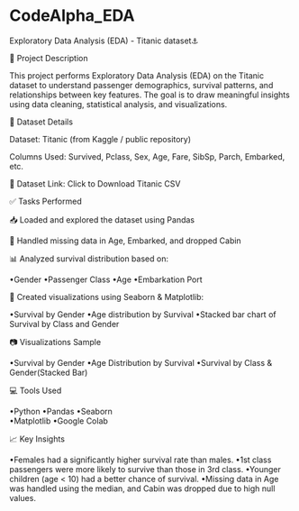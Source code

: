 # CodeAlpha_EDA
Exploratory Data Analysis (EDA) - Titanic dataset⚓

📁 Project Description

This project performs Exploratory Data Analysis (EDA) on the Titanic dataset to understand passenger demographics, survival patterns, and relationships between key features. The goal is to draw meaningful insights using data cleaning, statistical analysis, and visualizations.

📌 Dataset Details

Dataset: Titanic (from Kaggle / public repository)

Columns Used: Survived, Pclass, Sex, Age, Fare, SibSp, Parch, Embarked, etc.

🔗 Dataset Link: Click to Download Titanic CSV

✅ Tasks Performed

📥 Loaded and explored the dataset using Pandas

🧹 Handled missing data in Age, Embarked, and dropped Cabin

📊 Analyzed survival distribution based on:

•Gender
•Passenger Class
•Age
•Embarkation Port


🎨 Created visualizations using Seaborn & Matplotlib:

•Survival by Gender
•Age distribution by Survival
•Stacked bar chart of Survival by Class and Gender

📷 Visualizations Sample

•Survival by Gender
•Age Distribution by Survival
•Survival by Class & Gender(Stacked Bar)

💻 Tools Used

•Python
•Pandas	
•Seaborn	
•Matplotlib	
•Google Colab	

📈 Key Insights

•Females had a significantly higher survival rate than males.
•1st class passengers were more likely to survive than those in 3rd class.
•Younger children (age < 10) had a better chance of survival.
•Missing data in Age was handled using the median, and Cabin was dropped due to high null values.
